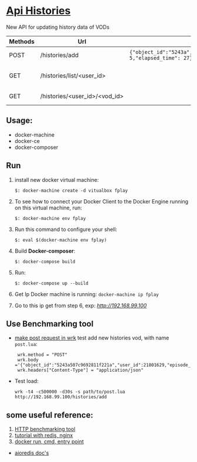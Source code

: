 # [Api Histories][draw-io]
New API for updating history data of VODs

| Methods | Url | body |Description |
|---------|-----|------|-----------:|
|POST| /histories/add | `{"object_id":"5243a","user_id":21801629,"episode_num": 5,"elapsed_time": 27}`|add history of vod 
|GET| /histories/list/<user_id>| |Get list vod save in redis|
|GET|  /histories/<user_id>/<vod_id>| | Get vod history info|



## Usage:

* docker-machine
* docker-ce
* docker-composer

## Run
1. install new docker virtual machine:

    `$: docker-machine create -d vitualbox fplay`
2. To see how to connect your Docker Client to the Docker Engine running on this virtual machine, run: 

    `$: docker-machine env fplay`
3. Run this command to configure your shell: 
    
    `$: eval $(docker-machine env fplay)`
    
4. Build __Docker-composer__:
 
    `$: docker-compose build`
5. Run:

    `$: docker-compose up --build`  
6. Get Ip Docker machine is running:
    `docker-machine ip fplay`

7. Go to this ip get from step 6, exp: _http://192.168.99.100_ 
## Use Benchmarking tool
* [make post request in wrk](https://github.com/wg/wrk/issues/22) test add new histories vod, with name `post.lua`:
   ```text
    wrk.method = "POST"
    wrk.body   ='{"object_id":"5243a507c9692811f221a","user_id":21801629,"episode_num":5,"elapsed_time":27}'
    wrk.headers["Content-Type"] = "application/json"
  ```
* Test load:

    `wrk -t4 -c500000 -d30s -s path/to/post.lua http://192.168.99.100/histories/add`

## some useful reference:
1. [HTTP benchmarking tool][1]  
2. [tutorial with redis, nginx][2]
3. [docker run, cmd, entry point][3]

* [aioredis doc's][aioredis]

[draw-io]: https://www.draw.io/?lightbox=1&highlight=0000ff&edit=_blank&layers=1&nav=1#G1TEgPBlqUJ3hEV1wTVsrJyLVPY9BuIF_V "draw.io"
[aioredis]: http://aioredis.readthedocs.io/en/v1.1.0/
[1]: https://github.com/wg/wrk
[2]: https://hackernoon.com/docker-tutorial-getting-started-with-python-redis-and-nginx-81a9d740d091
[3]: http://goinbigdata.com/docker-run-vs-cmd-vs-entrypoint/